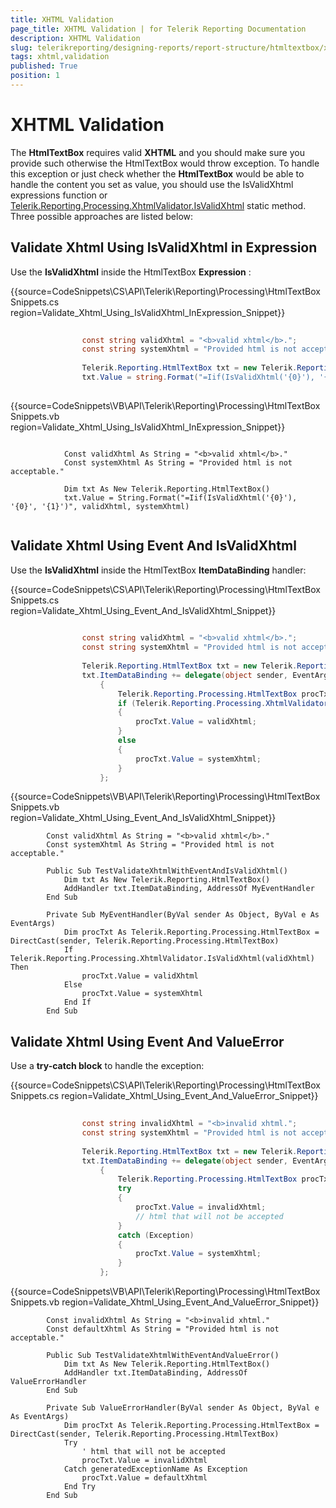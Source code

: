 ```yaml
---
title: XHTML Validation
page_title: XHTML Validation | for Telerik Reporting Documentation
description: XHTML Validation
slug: telerikreporting/designing-reports/report-structure/htmltextbox/xhtml-validation
tags: xhtml,validation
published: True
position: 1
---
```


# XHTML Validation



The __HtmlTextBox__  requires valid __XHTML__  and you should make sure you provide such otherwise the HtmlTextBox would throw exception.      	To handle this exception or just check whether the __HtmlTextBox__  would be able to handle the content      	you set as value, you should use the IsValidXhtml expressions function or        	 [Telerik.Reporting.Processing.XhtmlValidator.IsValidXhtml](/reporting/api/Telerik.Reporting.Processing.XhtmlValidator#Telerik_Reporting_Processing_XhtmlValidator_IsValidXhtml_System_String_)        	static method. Three possible     	approaches are listed below:

## Validate Xhtml Using IsValidXhtml in Expression

Use the __IsValidXhtml__  inside the HtmlTextBox __Expression__ :

{{source=CodeSnippets\CS\API\Telerik\Reporting\Processing\HtmlTextBoxSnippets.cs region=Validate_Xhtml_Using_IsValidXhtml_InExpression_Snippet}}
````C#
	
	            const string validXhtml = "<b>valid xhtml</b>.";
	            const string systemXhtml = "Provided html is not acceptable.";
	
	            Telerik.Reporting.HtmlTextBox txt = new Telerik.Reporting.HtmlTextBox();
	            txt.Value = string.Format("=Iif(IsValidXhtml('{0}'), '{0}', '{1}')", validXhtml, systemXhtml);
	
````
{{source=CodeSnippets\VB\API\Telerik\Reporting\Processing\HtmlTextBoxSnippets.vb region=Validate_Xhtml_Using_IsValidXhtml_InExpression_Snippet}}
````VB
	
	        Const validXhtml As String = "<b>valid xhtml</b>."
	        Const systemXhtml As String = "Provided html is not acceptable."
	
	        Dim txt As New Telerik.Reporting.HtmlTextBox()
	        txt.Value = String.Format("=Iif(IsValidXhtml('{0}'), '{0}', '{1}')", validXhtml, systemXhtml)
	
````



## Validate Xhtml Using Event And IsValidXhtml

Use the __IsValidXhtml__  inside the HtmlTextBox __ItemDataBinding__  handler:

{{source=CodeSnippets\CS\API\Telerik\Reporting\Processing\HtmlTextBoxSnippets.cs region=Validate_Xhtml_Using_Event_And_IsValidXhtml_Snippet}}
````C#
	
	            const string validXhtml = "<b>valid xhtml</b>.";
	            const string systemXhtml = "Provided html is not acceptable.";
	
	            Telerik.Reporting.HtmlTextBox txt = new Telerik.Reporting.HtmlTextBox();
	            txt.ItemDataBinding += delegate(object sender, EventArgs args)
	                {
	                    Telerik.Reporting.Processing.HtmlTextBox procTxt = (Telerik.Reporting.Processing.HtmlTextBox)sender;
	                    if (Telerik.Reporting.Processing.XhtmlValidator.IsValidXhtml(validXhtml))
	                    {
	                        procTxt.Value = validXhtml;
	                    }
	                    else
	                    {
	                        procTxt.Value = systemXhtml;
	                    }
	                };
````
{{source=CodeSnippets\VB\API\Telerik\Reporting\Processing\HtmlTextBoxSnippets.vb region=Validate_Xhtml_Using_Event_And_IsValidXhtml_Snippet}}
````VB
	    Const validXhtml As String = "<b>valid xhtml</b>."
	    Const systemXhtml As String = "Provided html is not acceptable."
	
	    Public Sub TestValidateXhtmlWithEventAndIsValidXhtml()
	        Dim txt As New Telerik.Reporting.HtmlTextBox()
	        AddHandler txt.ItemDataBinding, AddressOf MyEventHandler
	    End Sub
	
	    Private Sub MyEventHandler(ByVal sender As Object, ByVal e As EventArgs)
	        Dim procTxt As Telerik.Reporting.Processing.HtmlTextBox = DirectCast(sender, Telerik.Reporting.Processing.HtmlTextBox)
	        If Telerik.Reporting.Processing.XhtmlValidator.IsValidXhtml(validXhtml) Then
	            procTxt.Value = validXhtml
	        Else
	            procTxt.Value = systemXhtml
	        End If
	    End Sub
````



## Validate Xhtml Using Event And ValueError

Use a __try-catch block__  to handle the exception:

{{source=CodeSnippets\CS\API\Telerik\Reporting\Processing\HtmlTextBoxSnippets.cs region=Validate_Xhtml_Using_Event_And_ValueError_Snippet}}
````C#
	
	            const string invalidXhtml = "<b>invalid xhtml.";
	            const string systemXhtml = "Provided html is not acceptable.";
	
	            Telerik.Reporting.HtmlTextBox txt = new Telerik.Reporting.HtmlTextBox();
	            txt.ItemDataBinding += delegate(object sender, EventArgs args)
	                {
	                    Telerik.Reporting.Processing.HtmlTextBox procTxt = (Telerik.Reporting.Processing.HtmlTextBox)sender;
	                    try
	                    {
	                        procTxt.Value = invalidXhtml;
	                        // html that will not be accepted
	                    }
	                    catch (Exception)
	                    {
	                        procTxt.Value = systemXhtml;
	                    }
	                };
````
{{source=CodeSnippets\VB\API\Telerik\Reporting\Processing\HtmlTextBoxSnippets.vb region=Validate_Xhtml_Using_Event_And_ValueError_Snippet}}
````VB
	    Const invalidXhtml As String = "<b>invalid xhtml."
	    Const defaultXhtml As String = "Provided html is not acceptable."
	
	    Public Sub TestValidateXhtmlWithEventAndValueError()
	        Dim txt As New Telerik.Reporting.HtmlTextBox()
	        AddHandler txt.ItemDataBinding, AddressOf ValueErrorHandler
	    End Sub
	
	    Private Sub ValueErrorHandler(ByVal sender As Object, ByVal e As EventArgs)
	        Dim procTxt As Telerik.Reporting.Processing.HtmlTextBox = DirectCast(sender, Telerik.Reporting.Processing.HtmlTextBox)
	        Try
	            ' html that will not be accepted
	            procTxt.Value = invalidXhtml
	        Catch generatedExceptionName As Exception
	            procTxt.Value = defaultXhtml
	        End Try
	    End Sub
````

